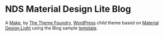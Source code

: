 # NDS Material Design Lite Blog
A [Make](https://wordpress.org/themes/make/), by [The Theme Foundry](https://thethemefoundry.com), [WordPress](https://wordpress.org) child theme based on [Material Design Light](https://getmdl.io/index.html) using the Blog sample [template](https://getmdl.io/templates/index.html).
